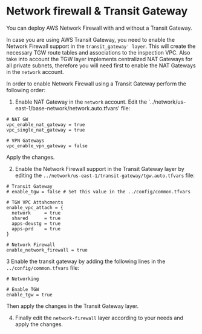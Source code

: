 # Network firewall & Transit Gateway

You can deploy AWS Network Firewall with and without a Transit Gateway.  

In case you are using AWS Transit Gateway, you need to enable the Network Firewall support in the `transit_gateway' layer`. This will create the necessary TGW route tables and associations to the inspection VPC. Also take into account the TGW layer implements centralized NAT Gateways for all private subnets, therefore you will need first to enable the NAT Gateways in the `network` account.

In order to enable Network Firewall using a Transit Gateway perform the following order:


1. Enable NAT Gateway in the `network` account. Edit the `../network/us-east-1/base-network/network.auto.tfvars' file:

```
# NAT GW
vpc_enable_nat_gateway = true
vpc_single_nat_gateway = true

# VPN Gateways
vpc_enable_vpn_gateway = false
```

Apply the changes.


2. Enable the Network Firewall support in the Transit Gateway layer by editing the `../network/us-east-1/transit-gateway/tgw.auto.tfvars` file:
```
# Transit Gateway
# enable_tgw = false # Set this value in the ../config/common.tfvars

# TGW VPC Attahcments
enable_vpc_attach = {
  network     = true
  shared      = true
  apps-devstg = true
  apps-prd    = true
}

# Network Firewall
enable_network_firewall = true
```

3 Enable the transit gateway by adding the following lines in the `../config/common.tfvars` file:

```
# Networking

# Enable TGW
enable_tgw = true

```
Then apply the changes in the Transit Gateway layer.

4. Finally edit the `network-firewall` layer according to your needs and apply the changes.

